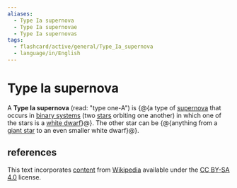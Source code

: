 ```yaml
---
aliases:
  - Type Ia supernova
  - Type Ia supernovae
  - Type Ia supernovas
tags:
  - flashcard/active/general/Type_Ia_supernova
  - language/in/English
---
```


# Type Ia supernova

A __Type Ia supernova__ (read: "type one-A") is {@{a type of [supernova](supernova.md) that occurs in [binary systems](binary%20system.md) (two [stars](star.md) orbiting one another) in which one of the stars is a [white dwarf](white%20dwarf.md)}@}. The other star can be {@{anything from a [giant star](giant%20star.md) to an even smaller white dwarf}@}. <!--SR:!2025-05-10,197,310!2025-07-01,215,270-->

## references

This text incorporates [content](https://en.wikipedia.org/wiki/Type_Ia_supernova) from [Wikipedia](Wikipedia.md) available under the [CC BY-SA 4.0](https://creativecommons.org/licenses/by-sa/4.0/) license.
